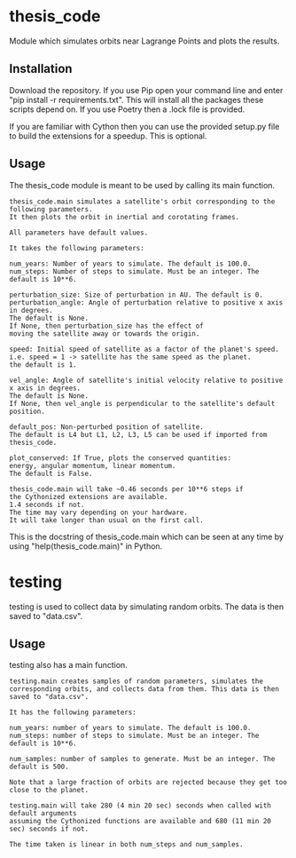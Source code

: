 # thesis_code

Module which simulates orbits near Lagrange Points and plots the results.

## Installation

Download the repository.
If you use Pip open your command line and enter "pip install -r requirements.txt". This will install all the packages these scripts depend on. If you use Poetry then a .lock file is provided.

If you are familiar with Cython then you can use the provided setup.py file to build the extensions for a speedup. This is optional.

## Usage

The thesis_code module is meant to be used by calling its main function.

```
thesis_code.main simulates a satellite's orbit corresponding to the following parameters.
It then plots the orbit in inertial and corotating frames.

All parameters have default values.

It takes the following parameters:

num_years: Number of years to simulate. The default is 100.0.
num_steps: Number of steps to simulate. Must be an integer. The default is 10**6.

perturbation_size: Size of perturbation in AU. The default is 0.
perturbation_angle: Angle of perturbation relative to positive x axis in degrees.
The default is None.
If None, then perturbation_size has the effect of
moving the satellite away or towards the origin.

speed: Initial speed of satellite as a factor of the planet's speed.
i.e. speed = 1 -> satellite has the same speed as the planet.
the default is 1.

vel_angle: Angle of satellite's initial velocity relative to positive x axis in degrees.
The default is None.
If None, then vel_angle is perpendicular to the satellite's default position.

default_pos: Non-perturbed position of satellite.
The default is L4 but L1, L2, L3, L5 can be used if imported from thesis_code.

plot_conserved: If True, plots the conserved quantities:
energy, angular momentum, linear momentum.
The default is False.

thesis_code.main will take ~0.46 seconds per 10**6 steps if
the Cythonized extensions are available.
1.4 seconds if not.
The time may vary depending on your hardware.
It will take longer than usual on the first call.
```

This is the docstring of thesis_code.main which can be seen at any time by using "help(thesis_code.main)" in Python.

# testing

testing is used to collect data by simulating random orbits. The data is then saved to "data.csv".

## Usage

testing also has a main function.

```
testing.main creates samples of random parameters, simulates the
corresponding orbits, and collects data from them. This data is then saved to "data.csv".

It has the following parameters:

num_years: number of years to simulate. The default is 100.0.
num_steps: number of steps to simulate. Must be an integer. The default is 10**6.

num_samples: number of samples to generate. Must be an integer. The default is 500.

Note that a large fraction of orbits are rejected because they get too close to the planet.

testing.main will take 280 (4 min 20 sec) seconds when called with default arguments
assuming the Cythonized functions are available and 680 (11 min 20 sec) seconds if not.

The time taken is linear in both num_steps and num_samples.
```
